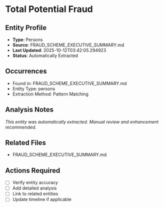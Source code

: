 # Total Potential Fraud

## Entity Profile
- **Type**: Persons
- **Source**: FRAUD_SCHEME_EXECUTIVE_SUMMARY.md
- **Last Updated**: 2025-10-12T03:42:05.294923
- **Status**: Automatically Extracted

## Occurrences
- Found in: FRAUD_SCHEME_EXECUTIVE_SUMMARY.md
- Entity Type: persons
- Extraction Method: Pattern Matching

## Analysis Notes
*This entity was automatically extracted. Manual review and enhancement recommended.*

## Related Files
- FRAUD_SCHEME_EXECUTIVE_SUMMARY.md

## Actions Required
- [ ] Verify entity accuracy
- [ ] Add detailed analysis
- [ ] Link to related entities
- [ ] Update timeline if applicable
